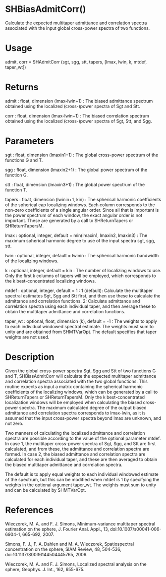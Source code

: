 # SHBiasAdmitCorr()

Calculate the expected multitaper admittance and correlation spectra associated with the input global cross-power spectra of two functions.

# Usage

admit, corr = SHAdmitCorr (sgt, sgg, stt, tapers, [lmax, lwin, k, mtdef, taper_wt])

# Returns

admit : float, dimension (lmax-lwin+1) 
:   The biased admittance spectrum obtained using the localized (cross-)power spectra of Sgt and Stt.

corr : float, dimension (lmax-lwin+1) 
:   The biased correlation spectrum obtained using the localized (cross-)power spectra of Sgt, Stt, and Sgg.

# Parameters

sgt : float, dimension (lmaxin1+1)
:   The global cross-power spectrum of the functions G and T.

sgg : float, dimension (lmaxin2+1)
:   The global power spectrum of the function G.

stt : float, dimension (lmaxin3+1)
:   The global power spectrum of the function T.

tapers : float, dimension (lwinin+1, kin)
:   The spherical harmonic coefficients of the spherical cap localizing windows. Each column corresponds to the non-zero coefficients of a single angular order. Since all that is important is the power spectrum of each window, the exact angular order is not important. These are generated by a call to SHReturnTapers or SHReturnTapersM.

lmax : optional, integer, default = min(lmaxin1, lmaxin2, lmaxin3)
:   The maximum spherical harmonic degree to use of the input spectra sgt, sgg, stt.

lwin : optional, integer, default = lwinin
:   The spherical harmonic bandwidth of the localizing windows.

k : optional, integer, default = kin
:   The number of localizing windows to use. Only the first k columns of tapers will be employed, which corresponds to the k best-concentrated localizing windows.

mtdef : optional, integer, default = 1
:   1 (default): Calculate the multitaper spectral estimates Sgt, Sgg and Stt first, and then use these to calculate the admittance and correlation functions. 2: Calculate admittance and correlation spectra using each individual taper, and then average these to obtain the multitaper admittance and correlation functions.

taper_wt : optional, float, dimension (k), default = -1
:   The weights to apply to each individual windowed spectral estimate. The weights must sum to unity and are obtained from SHMTVarOpt. The default specifies that taper weights are not used.

# Description

Given the global cross-power spectra Sgt, Sgg and Stt of two functions G and T, SHBiasAdmitCorr will calculate the expected multitaper admittance and correlation spectra associated with the two global functions. This routine expects as input a matrix containing the spherical harmonic coefficients of the localizing windows, which can be generated by a call to SHReturnTapers or SHReturnTapersM. Only the k best-concentrated localization windows will be employed when calculating the biased cross-power spectra. The maximum calculated degree of the output biased admittance and correlation spectra corresponds to lmax-lwin, as it is assumed that the input cross-power spectra beyond lmax are unknown, and not zero.

Two manners of calculating the localized admittance and correlation spectra are possible according to the value of the optional parameter mtdef. In case 1, the multitaper cross-power spectra of Sgt, Sgg, and Stt are first calculated, and from these, the admittance and correlation spectra are formed. In case 2, the biased admittance and correlation spectra are calculated for each individual taper, and these are then averaged to obtain the biased multitaper admittance and correlation spectra.

The default is to apply equal weights to each individual windowed estimate of the spectrum, but this can be modified when mtdef is 1 by specifying the weights in the optional argument taper_wt. The weights must sum to unity and can be calculated by SHMTVarOpt.

# References

Wieczorek, M. A. and F. J. Simons, Minimum-variance multitaper spectral estimation on the sphere, J. Fourier Anal. Appl., 13, doi:10.1007/s00041-006-6904-1, 665-692, 2007.

Simons, F. J., F. A. Dahlen and M. A. Wieczorek, Spatiospectral concentration on the sphere, SIAM Review, 48, 504-536, doi:10.1137/S0036144504445765, 2006. 

Wieczorek, M. A. and F. J. Simons, Localized spectral analysis on the sphere, 
Geophys. J. Int., 162, 655-675.
